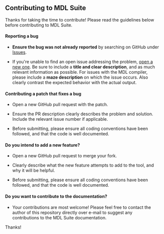 ## Contributing to MDL Suite

Thanks for taking the time to contribute! Please read the guidelines below before contributing to MDL Suite.

#### **Reporting a bug**

* **Ensure the bug was not already reported** by searching on GitHub under [Issues](https://github.com/Akash-Nag/MDL-Suite/issues).

* If you're unable to find an open issue addressing the problem, [open a new one](https://github.com/Akash-Nag/MDL-Suite/issues/new). Be sure to include a **title and clear description**, and as much relevant information as possible. For issues with the MDL compiler, please include a **maze description** on which the issue occurs. Also clearly contrast the expected behavior with the actual output.

#### **Contributing a patch that fixes a bug**

* Open a new GitHub pull request with the patch.

* Ensure the PR description clearly describes the problem and solution. Include the relevant issue number if applicable.

* Before submitting, please ensure all coding conventions have been followed, and that the code is well documented.

#### **Do you intend to add a new feature?**

* Open a new GitHub pull request to merge your fork.

* Clearly describe what the new feature attempts to add to the tool, and why it will be helpful.

* Before submitting, please ensure all coding conventions have been followed, and that the code is well documented.

#### **Do you want to contribute to the documentation?**

* Your contributions are most welcome! Please feel free to contact the author of this repository directly over e-mail to suggest any contributions to the MDL Suite documentation.


Thanks!